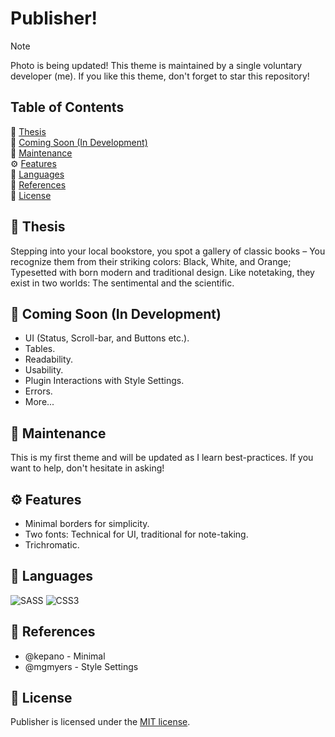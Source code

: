 # Publisher!

> [!NOTE]
>  Photo is being updated! 
>  This theme is maintained by a single voluntary developer (me). If you like this theme, don't forget to star this repository!

## Table of Contents
🐧 [Thesis](#Thesis) <br>
📰 [Coming Soon (In Development)](#Coming-Soon-In-Development) <br>
🔧 [Maintenance](#Maintenance) <br>
⚙️ [Features](#Features) <br>
📕 [Languages](#Languages) <br>
📗 [References](#References) <br>
📘 [License](#License)


## 🐧 Thesis
Stepping into your local bookstore, you spot a gallery of classic books – You recognize them from their striking colors: Black, White, and Orange; Typesetted with born modern and traditional design. Like notetaking, they exist in two worlds: The sentimental and the scientific.

## 📰 Coming Soon (In Development)
* UI (Status, Scroll-bar, and Buttons etc.).
* Tables.
* Readability.
* Usability. 
* Plugin Interactions with Style Settings.
* Errors.
* More...

## 🔧 Maintenance

This is my first theme and will be updated as I learn best-practices. If you want to help, don't hesitate in asking!  

## ⚙️ Features

* Minimal borders for simplicity.
* Two fonts: Technical for UI, traditional for note-taking.
* Trichromatic.

## 📕 Languages
![SASS](https://img.shields.io/badge/SASS-hotpink.svg?style=for-the-badge&logo=SASS&logoColor=white)
![CSS3](https://img.shields.io/badge/css3-%231572B6.svg?style=for-the-badge&logo=css3&logoColor=white)

## 📗 References

* @kepano - Minimal
* @mgmyers - Style Settings

## 📘 License

Publisher is licensed under the [MIT license](https://github.com/aidanastridge/Publisher/blob/master/LICENSE).

